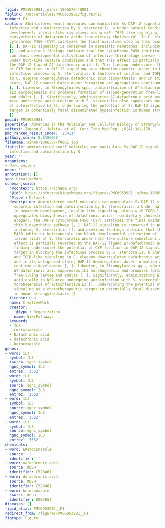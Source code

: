```yaml
---
figid: PMC6953981__nihms-1066570-f0001
figlink: /pmc/articles/PMC6953981/figure/F1/
number: F1
caption: Administered small molecules can manipulate Ss-DAF-12 signaling to suppress
  infection and autoinfection by S. stercoralis. a Under natural conditions in nematode
  development, insulin-like signaling, along with TGFβ-like signaling, upregulates
  biosynthesis of dafachronic acids from dietary cholesterol. In C. elegans, the DAF-9
  cytochrome P450 (CYP) catalyzes the final oxidative step in this biosynthetic pathway
  [, ]. DAF-12 signaling is conserved in parasitic nematodes, including S. stercoralis
  [], and previous findings indicate that the cytochrome P450 inhibitor ketoconazole
  can block developmental activation of infective third-stage larvae (iL3) of S. stercoralis
  under host-like culture conditions and that this effect is partially reversed by
  the DAF-12 ligand Δ7-dafachronic acid []. This finding underscores the potential
  of CYP function in DAF-12 signaling as a chemotherapeutic target in blocking the
  infectious process by S. stercoralis. b Shutdown of insulin- and TGFβ-like signaling
  in C. elegans downregulates dafachronic acid biosynthesis, and in its unliganded
  state, DAF-12 downregulates dauer formation and upregulates continuous development
  [, ]. Likewise, in Strongyloides spp., administration of Δ7-dafachronic acid suppresses
  iL3 morphogenesis and promotes formation of second-generation free-living larvae
  and adults [, ]. Significantly, administering Δ7-dafachronic acid orally to NSG
  mice undergoing autoinfection with S. stercoralis also suppresses morphogenesis
  of autoinfective L3 [], underscoring the potential of Ss-DAF-12 signaling as a chemotherapeutic
  target in potentially fatal disseminated hyperinfection in human strongyloidiasis
  []
pmcid: PMC6953981
papertitle: Advances in the Molecular and Cellular Biology of Strongyloides spp..
reftext: Tegegn G. Jaleta, et al. Curr Trop Med Rep. ;6(4):161-178.
pmc_ranked_result_index: '25411'
pathway_score: 0.8106038
filename: nihms-1066570-f0001.jpg
figtitle: Administered small molecules can manipulate Ss-DAF-12 signaling to suppress
  infection and autoinfection by S
year: ''
organisms:
- Homo sapiens
ndex: ''
annotations: []
seo: CreativeWork
schema-jsonld:
  '@context': https://schema.org/
  '@id': https://pfocr.wikipathways.org/figures/PMC6953981__nihms-1066570-f0001.html
  '@type': Dataset
  description: Administered small molecules can manipulate Ss-DAF-12 signaling to
    suppress infection and autoinfection by S. stercoralis. a Under natural conditions
    in nematode development, insulin-like signaling, along with TGFβ-like signaling,
    upregulates biosynthesis of dafachronic acids from dietary cholesterol. In C.
    elegans, the DAF-9 cytochrome P450 (CYP) catalyzes the final oxidative step in
    this biosynthetic pathway [, ]. DAF-12 signaling is conserved in parasitic nematodes,
    including S. stercoralis [], and previous findings indicate that the cytochrome
    P450 inhibitor ketoconazole can block developmental activation of infective third-stage
    larvae (iL3) of S. stercoralis under host-like culture conditions and that this
    effect is partially reversed by the DAF-12 ligand Δ7-dafachronic acid []. This
    finding underscores the potential of CYP function in DAF-12 signaling as a chemotherapeutic
    target in blocking the infectious process by S. stercoralis. b Shutdown of insulin-
    and TGFβ-like signaling in C. elegans downregulates dafachronic acid biosynthesis,
    and in its unliganded state, DAF-12 downregulates dauer formation and upregulates
    continuous development [, ]. Likewise, in Strongyloides spp., administration of
    Δ7-dafachronic acid suppresses iL3 morphogenesis and promotes formation of second-generation
    free-living larvae and adults [, ]. Significantly, administering Δ7-dafachronic
    acid orally to NSG mice undergoing autoinfection with S. stercoralis also suppresses
    morphogenesis of autoinfective L3 [], underscoring the potential of Ss-DAF-12
    signaling as a chemotherapeutic target in potentially fatal disseminated hyperinfection
    in human strongyloidiasis []
  license: CC0
  name: CreativeWork
  creator:
    '@type': Organization
    name: WikiPathways
  keywords:
  - IL3
  - EKetoconazole
  - Dafachronic acid
  - dafachronic acid
  - ketoconazole
genes:
- word: iL3
  symbol: IL3
  source: hgnc_symbol
  hgnc_symbol: IL3
  entrez: '3562'
- word: iL3
  symbol: IL3
  source: hgnc_symbol
  hgnc_symbol: IL3
  entrez: '3562'
- word: iL3
  symbol: IL3
  source: hgnc_symbol
  hgnc_symbol: IL3
  entrez: '3562'
- word: iL3
  symbol: IL3
  source: hgnc_symbol
  hgnc_symbol: IL3
  entrez: '3562'
chemicals:
- word: EKetoconazole
  source: ''
  identifier: ''
- word: Dafachronic acid
  source: MESH
  identifier: C528461
- word: dafachronic acid
  source: MESH
  identifier: C528461
- word: ketoconazole
  source: MESH
  identifier: D007654
diseases: []
figid_alias: PMC6953981__F1
redirect_from: /figures/PMC6953981__F1
figtype: Figure
---
```

